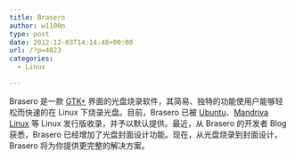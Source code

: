 ```yaml
---
title: Brasero
author: w1100n
type: post
date: 2012-12-03T14:14:48+00:00
url: /?p=4823
categories:
  - Linux

---
```

Brasero 是一款 [GTK+][1] 界面的光盘烧录软件，其简易、独特的功能使用户能够轻松而快速的在 Linux 下烧录光盘。目前，Brasero 已被 [Ubuntu][2]、[Mandriva Linux][3] 等 Linux 发行版收录，并予以默认提供。最近，从 Brasero 的开发者 Blog 获悉，Brasero 已经增加了光盘封面设计功能。现在，从光盘烧录到封面设计，Brasero 将为你提供更完整的解决方案。

 [1]: http://www.oschina.net/p/gtk
 [2]: http://www.oschina.net/p/ubuntu
 [3]: http://www.oschina.net/p/mandriva+linux